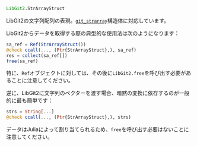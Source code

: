 ```julia
LibGit2.StrArrayStruct
```

LibGit2の文字列配列の表現。[`git_strarray`](https://libgit2.org/libgit2/#HEAD/type/git_strarray)構造体に対応しています。

LibGit2からデータを取得する際の典型的な使用法は次のようになります：

```julia
sa_ref = Ref(StrArrayStruct())
@check ccall(..., (Ptr{StrArrayStruct},), sa_ref)
res = collect(sa_ref[])
free(sa_ref)
```

特に、`Ref`オブジェクトに対しては、その後に`LibGit2.free`を呼び出す必要があることに注意してください。

逆に、LibGit2に文字列のベクターを渡す場合、暗黙の変換に依存するのが一般的に最も簡単です：

```julia
strs = String[...]
@check ccall(..., (Ptr{StrArrayStruct},), strs)
```

データはJuliaによって割り当てられるため、`free`を呼び出す必要はないことに注意してください。
